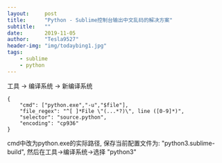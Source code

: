 ```yaml
---
layout:     post
title:      "Python - Sublime控制台输出中文乱码的解决方案"
subtitle:   ""
date:       2019-11-05
author:     "Tesla9527"
header-img: "img/todaybing1.jpg"
tags:
    - sublime
    - python
---
```


工具 -> 编译系统  -> 新编译系统
```
{  
    "cmd": ["python.exe","-u","$file"],  
    "file_regex": "^[ ]*File \"(...*?)\", line ([0-9]*)",  
    "selector": "source.python",  
    "encoding": "cp936" 
}
```
cmd中改为python.exe的实际路径, 保存当前配置文件为: "python3.sublime-build", 然后在工具->编译系统->选择 "python3"
